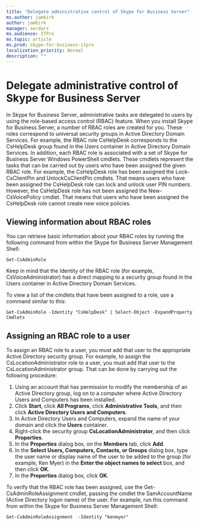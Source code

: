 ```yaml
---
title: "Delegate administrative control of Skype for Business Server"
ms.author: jambirk
author: jambirk
manager: serdars
ms.audience: ITPro
ms.topic: article
ms.prod: skype-for-business-itpro
localization_priority: Normal
description: ""
---
```


# Delegate administrative control of Skype for Business Server 

In Skype for Business Server, administrative tasks are delegated to users by using the role-based access control (RBAC) feature. When you install Skype for Business Server, a number of RBAC roles are created for you. These roles correspond to universal security groups in Active Directory Domain Services. For example, the RBAC role CsHelpDesk corresponds to the CsHelpDesk group found in the Users container in Active Directory Domain Services. In addition, each RBAC role is associated with a set of Skype for Business Server  Windows PowerShell cmdlets. These cmdlets represent the tasks that can be carried out by users who have been assigned the given RBAC role. For example, the CsHelpDesk role has been assigned the Lock-CsClientPin and UnlockCsClientPin cmdlets. That means users who have been assigned the CsHelpDesk role can lock and unlock user PIN numbers. However, the CsHelpDesk role has not been assigned the New-CsVoicePolicy cmdlet. That means that users who have been assigned the CsHelpDesk role cannot create new voice policies.

## Viewing information about RBAC roles

You can retrieve basic information about your RBAC roles by running the following command from within the Skype for Business Server Management Shell:

`Get-CsAdminRole`

Keep in mind that the Identity of the RBAC role (for example, CsVoiceAdministrator) has a direct mapping to a security group found in the Users container in Active Directory Domain Services.

To view a list of the cmdlets that have been assigned to a role, use a command similar to this:

`Get-CsAdminRole -Identity "CsHelpDesk" | Select-Object -ExpandProperty Cmdlets`

## Assigning an RBAC role to a user

To assign an RBAC role to a user, you must add that user to the appropriate Active Directory security group. For example, to assign the CsLocationAdministrator role to a user, you must add that user to the CsLocationAdministrator group. That can be done by carrying out the following procedure:

1. Using an account that has permission to modify the membership of an Active Directory group, log on to a computer where Active Directory Users and Computers has been installed.
2. Click **Start**, click **All Programs**, click **Administrative Tools**, and then click **Active Directory Users and Computers**.
3. In Active Directory Users and Computers, expand the name of your domain and click the **Users** container.
4. Right-click the security group **CsLocationAdministrator**, and then click **Properties**.
5. In the **Properties** dialog box, on the **Members** tab, click **Add**.
6. In the **Select Users, Computers, Contacts, or Groups** dialog box, type the user name or display name of the user to be added to the group (for example, Ken Myer) in the **Enter the object names to select** box, and then click **OK**.
7. In the **Properties** dialog box, click **OK**.

To verify that the RBAC role has been assigned, use the Get-CsAdminRoleAssignment cmdlet, passing the cmdlet the SamAccountName (Active Directory logon name) of the user. For example, run this command from within the Skype for Business Server Management Shell:

`Get-CsAdminRoleAssignment  -Identity "kenmyer"`